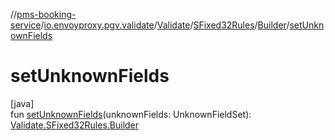 //[pms-booking-service](../../../../../index.md)/[io.envoyproxy.pgv.validate](../../../index.md)/[Validate](../../index.md)/[SFixed32Rules](../index.md)/[Builder](index.md)/[setUnknownFields](set-unknown-fields.md)

# setUnknownFields

[java]\
fun [setUnknownFields](set-unknown-fields.md)(unknownFields: UnknownFieldSet): [Validate.SFixed32Rules.Builder](index.md)